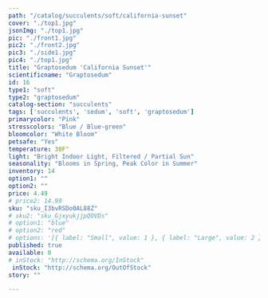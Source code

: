 ```yaml
---
path: "/catalog/succulents/soft/california-sunset"
cover: "./top1.jpg"
jsonImg: "./top1.jpg"
pic: "./front1.jpg"
pic2: "./front2.jpg"
pic3: "./side1.jpg"
pic4: "./top1.jpg"
title: "Graptosedum 'California Sunset'"
scientificname: "Graptosedum"
id: 16 
type1: "soft"
type2: "graptosedum"
catalog-section: "succulents"
tags: ['succulents', 'sedum', 'soft', 'graptosedum']
primarycolor: "Pink"
stresscolors: "Blue / Blue-green"
bloomcolor: "White Bloom"
petsafe: "Yes"
temperature: 30F"
light: "Bright Indoor Light, Filtered / Partial Sun"
seasonality: "Blooms in Spring, Peak Color in Summer"
inventory: 14
option1: ""
option2: ""
price: 4.49
# price2: 14.99
sku: "sku_I3bvRSDo0AL88Z"
# sku2: "sku_GjxyukjjpQOVDs"
# option1: "blue"
# option2: "red"
# options: '[{ label: "Small", value: 1 }, { label: "Large", value: 2 }]'
published: true
available: 0
# inStock: "http://schema.org/InStock"
 inStock: "http://schema.org/OutOfStock"
story: ""

---
```

